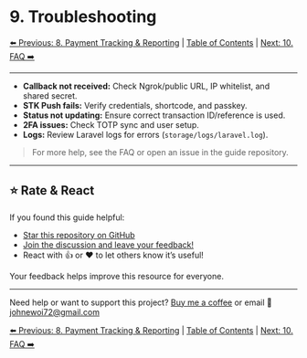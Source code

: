 # 9. Troubleshooting

[⬅️ Previous: 8. Payment Tracking & Reporting](./admin-reporting.md) | [Table of Contents](../README.md#table-of-contents) | [Next: 10. FAQ ➡️](./faq.md)

---

- **Callback not received:** Check Ngrok/public URL, IP whitelist, and shared secret.
- **STK Push fails:** Verify credentials, shortcode, and passkey.
- **Status not updating:** Ensure correct transaction ID/reference is used.
- **2FA issues:** Check TOTP sync and user setup.
- **Logs:** Review Laravel logs for errors (`storage/logs/laravel.log`).

> For more help, see the FAQ or open an issue in the guide repository.

---

## ⭐ Rate & React

If you found this guide helpful:

- [Star this repository on GitHub](https://github.com/johnekiru/mpesa-laravel-guide)
- [Join the discussion and leave your feedback!](https://github.com/johnekiru/mpesa-laravel-guide/discussions)
- React with 👍 or ❤️ to let others know it’s useful!

Your feedback helps improve this resource for everyone.

---

Need help or want to support this project? [Buy me a coffee](https://coff.ee/johnekiru7v) or email 📧 johnewoi72@gmail.com

[⬅️ Previous: 8. Payment Tracking & Reporting](./admin-reporting.md) | [Table of Contents](../README.md#table-of-contents) | [Next: 10. FAQ ➡️](./faq.md)
